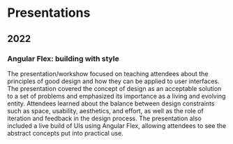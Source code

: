 # Presentations

## 2022
### Angular Flex: building with style
The presentation/workshow focused on teaching attendees about the principles of good design and how they can be applied to user interfaces. The presentation covered the concept of design as an acceptable solution to a set of problems and emphasized its importance as a living and evolving entity. Attendees learned about the balance between design constraints such as space, usability, aesthetics, and effort, as well as the role of iteration and feedback in the design process. The presentation also included a live build of UIs using Angular Flex, allowing attendees to see the abstract concepts put into practical use.
